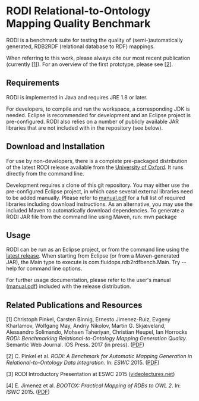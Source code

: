 # RODI Relational-to-Ontology Mapping Quality Benchmark

RODI is a benchmark suite for testing the quality of (semi-)automatically generated, RDB2RDF (relational database to RDF) mappings.  

When referring to this work, please always cite our most recent publication (currently [<a href="#rodi1">1</a>]). For an overview of the first prototype, please see [<a href="#rodi2">2</a>]. 

## Requirements
RODI is implemented in Java and requires JRE 1.8 or later.

For developers, to compile and run the workspace, a corresponding JDK is needed. Eclipse is recommended for development and an Eclipse project is pre-configured. RODI also relies on a number of publicly available JAR libraries that are not included with in the repository (see below).

## Download and Installation
For use by non-developers, there is a complete pre-packaged distribution of the latest RODI release available from the [University of Oxford](http://www.cs.ox.ac.uk/isg/tools/RODI/). It runs directly from the command line.

Development requires a clone of this git repository. You may either use the pre-configured Eclipse project, in which case several external libraries need to be added manually. 
Please refer to [manual.pdf](https://github.com/chrpin/rodi/raw/master/manual.pdf) for a full list of required libraries including download instructions. As an alternative, you may use the included Maven to automatically download dependencies.
To generate a RODI JAR file from the command line using Maven, run: mvn package

## Usage
RODI can be run as an Eclipse project, or from the command line using the [latest release](http://www.cs.ox.ac.uk/isg/tools/RODI/).
When starting from Eclipse (or from a Maven-generated JAR), the Main type to execute is com.fluidops.rdb2rdfbench.Main.
Try --help for command line options.

For further usage documentation, please refer to the user's manual ([manual.pdf](https://github.com/chrpin/rodi/raw/master/manual.pdf)) included with the release distribution.

## Related Publications and Resources
<a name="rodi1">[1]</a>
Christoph Pinkel, Carsten Binnig, Ernesto Jimenez-Ruiz, Evgeny Kharlamov, Wolfgang May, Andriy Nikolov, Martin G. Skj&aelig;veland, Alessandro Solimando, Mohsen Taheriyan, Christian Heupel, Ian Horrocks
_RODI: Benchmarking Relational-to-Ontology Mapping Generation Quality_.  Semantic Web Journal. IOS Press. 2017 (in press). (<a href="http://www.semantic-web-journal.net/system/files/swj1439.pdf" target="_blank">PDF</a>)

<a name="rodi2">[2]</a> C. Pinkel et al. _RODI: A Benchmark for Automatic Mapping Generation in Relational-to-Ontology Data Integration_. In: _ESWC_ 2015. (<a href="http://www.cs.ox.ac.uk/files/7406/paperRDBRDFBench.pdf">PDF</a>)

[3] RODI Introductory Presentation at ESWC 2015 (<a href="http://videolectures.net/eswc2015_pinkel_data_integration/">videolectures.net</a>)

[4] E. Jimenez et al. _BOOTOX: Practical Mapping of RDBs to OWL 2_. In: _ISWC_ 2015. (<a href="http://www.cs.ox.ac.uk/files/7411/main-bootox-iswc-15.pdf">PDF</a>)
